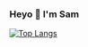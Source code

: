 ### Heyo 👋 I'm Sam


[![Top Langs](https://github-readme-stats.vercel.app/api/top-langs/?username=samalmohanna1&layout=pie)](https://github.com/anuraghazra/github-readme-stats)
<!--
**Samalmohanna1/Samalmohanna1** is a ✨ _special_ ✨ repository because its `README.md` (this file) appears on your GitHub profile.

Here are some ideas to get you started:

- 🔭 I’m currently working on ...
- 🌱 I’m currently learning ...
- 👯 I’m looking to collaborate on ...
- 🤔 I’m looking for help with ...
- 💬 Ask me about ...
- 📫 How to reach me: ...
- 😄 Pronouns: ...
- ⚡ Fun fact: ...
-->
